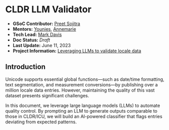 # CLDR LLM Validator

- **GSoC Contributor:** [Preet Sojitra](https://github.com/preetsojitra2712)
- **Mentors:** [Younies](https://github.com/younies), [Annemarie](https://github.com/aeapple)
- **Tech Lead:** [Mark Davis](https://github.com/macchiati)
- **Doc Status:** *Draft*
- **Last Update:** June 11, 2023
- **Project Information:** [Leveraging LLMs to validate locale data](https://summerofcode.withgoogle.com/programs/2023/projects/lE93K0ho)

## Introduction

Unicode supports essential global functions—such as date/time formatting, text segmentation, and measurement conversions—by publishing over a million locale data entries. However, maintaining the quality of this vast dataset presents significant challenges.

In this document, we leverage large language models (LLMs) to automate quality control. By prompting an LLM to generate outputs comparable to those in CLDR/ICU, we will build an AI-powered classifier that flags entries deviating from expected patterns.
